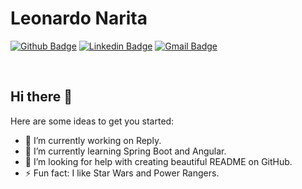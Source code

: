 # Leonardo Narita

[![Github Badge](https://img.shields.io/badge/-Github-000?style=flat-square&logo=Github&logoColor=white&link=https://github.com/leonarita)](https://github.com/leonarita)
[![Linkedin Badge](https://img.shields.io/badge/-LinkedIn-blue?style=flat-square&logo=Linkedin&logoColor=white&link=https://www.linkedin.com/in/leonardo-narita-0949b418b/)](https://www.linkedin.com/in/leonardo-narita-0949b418b/)
[![Gmail Badge](https://img.shields.io/badge/-Gmail-c14438?style=flat-square&logo=Gmail&logoColor=white&link=mailto:leo_narita@hotmail.com)](mailto:leo_narita@hotmail.com/)

<br/>

## Hi there 👋 

<!--
**leonarita/leonarita** is a ✨ _special_ ✨ repository because its `README.md` (this file) appears on your GitHub profile.

Here are some ideas to get you started:

- 🔭 I’m currently working on ...
- 🌱 I’m currently learning ...
- 👯 I’m looking to collaborate on ...
- 🤔 I’m looking for help with ...
- 💬 Ask me about ...
- 📫 How to reach me: ...
- 😄 Pronouns: ...
- ⚡ Fun fact: ...
-->


Here are some ideas to get you started:

- 🔭 I’m currently working on Reply.
- 🌱 I’m currently learning Spring Boot and Angular.
- 🤔 I’m looking for help with creating beautiful README on GitHub.
- ⚡ Fun fact: I like Star Wars and Power Rangers.

